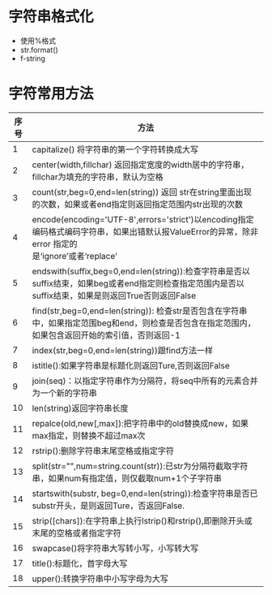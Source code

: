 # 字符串格式化
- 使用%格式
- str.format()
- f-string

# 字符常用方法
| 序号   | 方法                                                                                                                    |
|------|-----------------------------------------------------------------------------------------------------------------------|
| 1    | capitalize() 将字符串的第一个字符转换成大写                                                                                          |
| 2    | center(width,fillchar) 返回指定宽度的width居中的字符串，fillchar为填充的字符串，默认为空格                                                       |
 | 3    | count(str,beg=0,end=len(string)) 返回 str在string里面出现的次数，如果或者end指定则返回指定范围内str出现的次数                                       |
| 4    | encode(encoding='UTF-8',errors='strict')以encoding指定编码格式编码字符串，如果出错默认报ValueError的异常，除非error 指定的<br/>是‘ignore’或者‘replace’ |
 | 5    | endswith(suffix,beg=0,end=len(string)):检查字符串是否以suffix结束，如果beg或者end指定则检查指定范围内是否以suffix结束，如果是则返回True否则返回False           |
| 6    | find(str,beg=0,end=len(string)): 检查str是否包含在字符串中，如果指定范围beg和end，则检查是否包含在指定范围内，如果包含返回开始的索引值，否则返回-1                       |
| 7    | index(str,beg=0,end=len(string))跟find方法一样                                                                             |
 | 8    | istitle():如果字符串是标题化则返回Ture,否则返回False                                                                                  | 
 | 9    | join(seq)：以指定字符串作为分隔符，将seq中所有的元素合并为一个新的字符串                                                                            |
 | 10   | len(string)返回字符串长度                                                                                                    |
 | 11   | repalce(old,new[,max]):把字符串中的old替换成new，如果max指定，则替换不超过max次                                                             |
 | 12   | rstrip():删除字符串末尾空格或指定字符                                                                                               |
 | 13   | split(str="",num=string.count(str)):已str为分隔符截取字符串，如果num有指定值，则仅截取num+1个子字符串                                            |
| 14   | startswith(substr, beg=0,end=len(string)):检查字符串是否已substr开头，是则返回Ture，否返回False.                                         |
| 15   | strip([chars]):在字符串上执行lstrip()和rstrip(),即删除开头或末尾的空格或者指定字符                                                             |
 | 16   | swapcase()将字符串大写转小写，小写转大写                                                                                             |
 | 17   | title():标题化，首字母大写                                                                                                     |
 | 18   | upper():转换字符串中小写字母为大写                                                                                                 |

